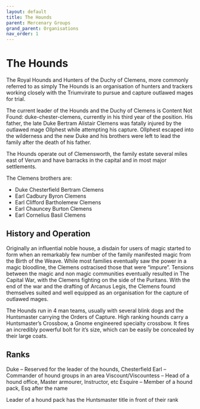 ```yaml
---
layout: default
title: The Hounds
parent: Mercenary Groups
grand_parent: Organisations
nav_order: 1
---
```


# The Hounds

The Royal Hounds and Hunters of the Duchy of Clemens, more commonly referred to as simply The Hounds is an organisation of hunters and trackers working closely with the Triumvirate to pursue and capture outlawed mages for trial.

The current leader of the Hounds and the Duchy of Clemens is Content Not Found: duke-chester-clemens, currently in his third year of the position. His father, the late Duke Bertram Alistair Clemens was fatally injured by the outlawed mage Ollphest while attempting his capture. Ollphest escaped into the wilderness and the new Duke and his brothers were left to lead the family after the death of his father.

The Hounds operate out of Clemensworth, the family estate several miles east of Verum and have barracks in the capital and in most major settlements.

The Clemens brothers are:

* Duke Chesterfield Bertram Clemens
* Earl Cadbury Byron Clemens
* Earl Clifford Bartholemew Clemens
* Earl Chauncey Burton Clemens
* Earl Cornelius Basil Clemens

## History and Operation

Originally an influential noble house, a disdain for users of magic started to form when an remarkably few number of the family manifested magic from the Birth of the Weave. While most families eventually saw the power in a magic bloodline, the Clemens ostracised those that were “impure”. Tensions between the magic and non magic communities eventually resulted in The Capital War, with the Clemens fighting on the side of the Puritans. With the end of the war and the drafting of Arcanus Legis, the Clemens found themselves suited and well equipped as an organisation for the capture of outlawed mages.

The Hounds run in 4 man teams, usually with several blink dogs and the Huntsmaster carrying the Orders of Capture. High ranking hounds carry a Huntsmaster’s Crossbow, a Gnome engineered specialty crossbow. It fires an incredibly powerful bolt for it’s size, which can be easily be concealed by their large coats.

## Ranks

Duke – Reserved for the leader of the hounds, Chesterfield
Earl – Commander of hound groups in an area
Viscount/Viscountess – Head of a hound office, Master armourer, Instructor, etc
Esquire – Member of a hound pack, Esq after the name

Leader of a hound pack has the Huntsmaster title in front of their rank

